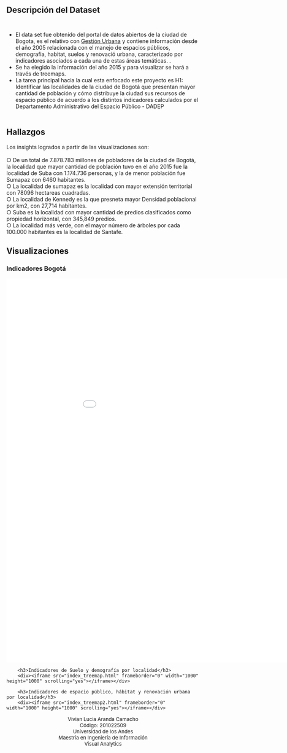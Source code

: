 ## Descripción del Dataset<br><br>
- El data set fue obtenido del portal de datos abiertos de la ciudad de Bogota, es el relativo con [Gestión Urbana](http://opendatabogota.ccb.org.co/SitePages/Odata_ccb.aspx) y contiene información desde el año 2005 relacionada con el manejo de espacios públicos, demografia, habitat, suelos y renovació urbana, caracterizado por indicadores asociados a cada una de estas áreas temáticas. .<br>
- Se ha elegido la información del año 2015 y para visualizar se hará a través de treemaps. <br>
- La tarea principal hacia la cual esta enfocado este proyecto es H1: Identificar las localidades de la ciudad de Bogotá que presentan mayor cantidad de población y cómo distribuye la ciudad sus recursos de espacio público de acuerdo a los distintos indicadores calculados por el Departamento Administrativo del Espacio Público - DADEP <br/><br/>

## Hallazgos
Los insights logrados a partir de las visualizaciones son:<br/><br/>
○ De un total de 7.878.783 millones de pobladores de la ciudad de Bogotá, la localidad que mayor cantidad de población tuvo en el año 2015 fue la localidad de Suba con 1.174.736 personas, y la de menor población fue Sumapaz con 6460 habitantes. <br/> 
○ La localidad de sumapaz es la localidad con mayor extensión territorial con 78096 hectareas cuadradas.<br/>
○ La localidad de Kennedy es la que presneta mayor Densidad poblacional por km2, con 27,714 habitantes. <br/>
○ Suba es la localidad con mayor cantidad de predios clasificados como propiedad horizontal, con 345,849 predios. <br/>
○ La localidad más verde, con el mayor número de árboles por cada 100.000 habitantes es la localidad de Santafe. <br/>

## Visualizaciones
<html>
	<head>
	  	<meta charset="utf-8">
		<title>Distribución de recursos y población para la ciudad de Bogotá en el año 2015 y sus localidades</title>
	</head>
	<body>
		<h3>Indicadores Bogotá</h3>
		<div><iframe src="index_treemapbog.html" frameborder="0" width="1000" height="1000" scrolling="yes"></iframe></div>
		
		<h3>Indicadores de Suelo y demografía por localidad</h3>
		<div><iframe src="index_treemap.html" frameborder="0" width="1000" height="1000" scrolling="yes"></iframe></div>
		
		<h3>Indicadores de espacio público, hábitat y renovación urbana por localidad</h3>
		<div><iframe src="index_treemap2.html" frameborder="0" width="1000" height="1000" scrolling="yes"></iframe></div>



<p align="center" style="font-size: 13px; text-align: center;">
	      Vivian Lucia Aranda Camacho<br>
	      Código: 201022509<br>
	      Universidad de los Andes<br>
	      Maestría en Ingeniería de Información<br>
	      Visual Analytics
	    </p>
	   </body>
</html>

